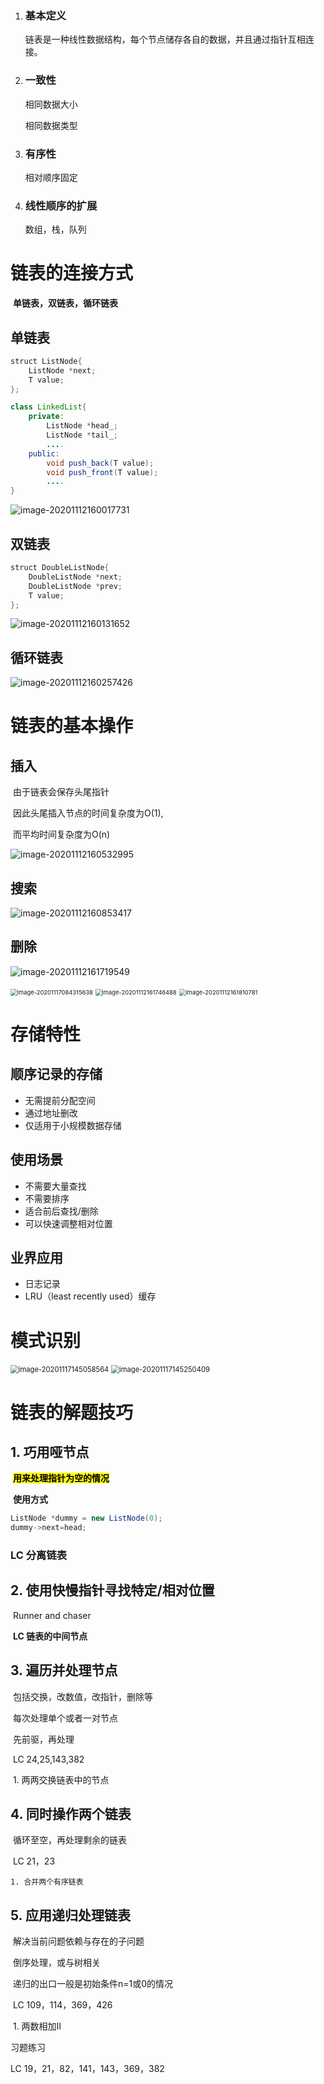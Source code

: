 1. ### 基本定义

   链表是一种线性数据结构，每个节点储存各自的数据，并且通过指针互相连接。

2. ### 一致性

   相同数据大小

   相同数据类型

3. ### 有序性

   相对顺序固定

4. ### 线性顺序的扩展

   数组，栈，队列

# 链表的连接方式

​	**单链表，双链表，循环链表**

## 单链表

```java
struct ListNode{
    ListNode *next;
    T value;
};

class LinkedList{
    private:
    	ListNode *head_;
    	ListNode *tail_;
    	....
    public:
    	void push_back(T value);
    	void push_front(T value);
    	....
}
```

<img src="C:\Users\lenovo\AppData\Roaming\Typora\typora-user-images\image-20201112160017731.png" alt="image-20201112160017731"  />



## 双链表

```java
struct DoubleListNode{
    DoubleListNode *next;
    DoubleListNode *prev;
    T value;
};
```

![image-20201112160131652](C:\Users\lenovo\AppData\Roaming\Typora\typora-user-images\image-20201112160131652.png)



## 循环链表

![image-20201112160257426](C:\Users\lenovo\AppData\Roaming\Typora\typora-user-images\image-20201112160257426.png)



# 链表的基本操作



## 插入

​	由于链表会保存头尾指针

​		因此头尾插入节点的时间复杂度为O(1),

​		而平均时间复杂度为O(n)

![image-20201112160532995](C:\Users\lenovo\AppData\Roaming\Typora\typora-user-images\image-20201112160532995.png)



## 搜索

![image-20201112160853417](C:\Users\lenovo\AppData\Roaming\Typora\typora-user-images\image-20201112160853417.png)



## 删除

![image-20201112161719549](C:\Users\lenovo\AppData\Roaming\Typora\typora-user-images\image-20201112161719549.png)

<img src="C:\Users\lenovo\AppData\Roaming\Typora\typora-user-images\image-20201117084315638.png" alt="image-20201117084315638" style="zoom:67%;" />

<img src="C:\Users\lenovo\AppData\Roaming\Typora\typora-user-images\image-20201112161746488.png" alt="image-20201112161746488" style="zoom: 67%;" />

<img src="C:\Users\lenovo\AppData\Roaming\Typora\typora-user-images\image-20201112161810781.png" alt="image-20201112161810781" style="zoom:67%;" />

# 存储特性



## 顺序记录的存储

- 无需提前分配空间
- 通过地址删改
- 仅适用于小规模数据存储

## 使用场景

- 不需要大量查找
- 不需要排序
- 适合前后查找/删除
- 可以快速调整相对位置

## 业界应用

- 日志记录
- LRU（least recently used）缓存

# 模式识别

<img src="C:\Users\lenovo\AppData\Roaming\Typora\typora-user-images\image-20201117145058564.png" alt="image-20201117145058564" style="zoom: 80%;" />



<img src="C:\Users\lenovo\AppData\Roaming\Typora\typora-user-images\image-20201117145250409.png" alt="image-20201117145250409" style="zoom:80%;" />



# 链表的解题技巧



## 1. 巧用哑节点

​		<mark>**用来处理指针为空的情况**</mark>

​		**使用方式**

```java
ListNode *dummy = new ListNode(0);
dummy->next=head;
```

### 	LC 分离链表



## 2. 使用快慢指针寻找特定/相对位置

​	Runner and chaser

​	**LC 链表的中间节点**

## 3. 遍历并处理节点

​	包括交换，改数值，改指针，删除等

​	每次处理单个或者一对节点

​	先前驱，再处理

​	LC 24,25,143,382

​	1. 两两交换链表中的节点

## 4. 同时操作两个链表

​	循环至空，再处理剩余的链表

​	LC 21，23

	1. 合并两个有序链表

## 5. 应用递归处理链表

​	解决当前问题依赖与存在的子问题

​	倒序处理，或与树相关

​	递归的出口一般是初始条件n=1或0的情况

​	LC 109，114，369，426

​	1. 两数相加II

习题练习

LC 19，21，82，141，143，369，382